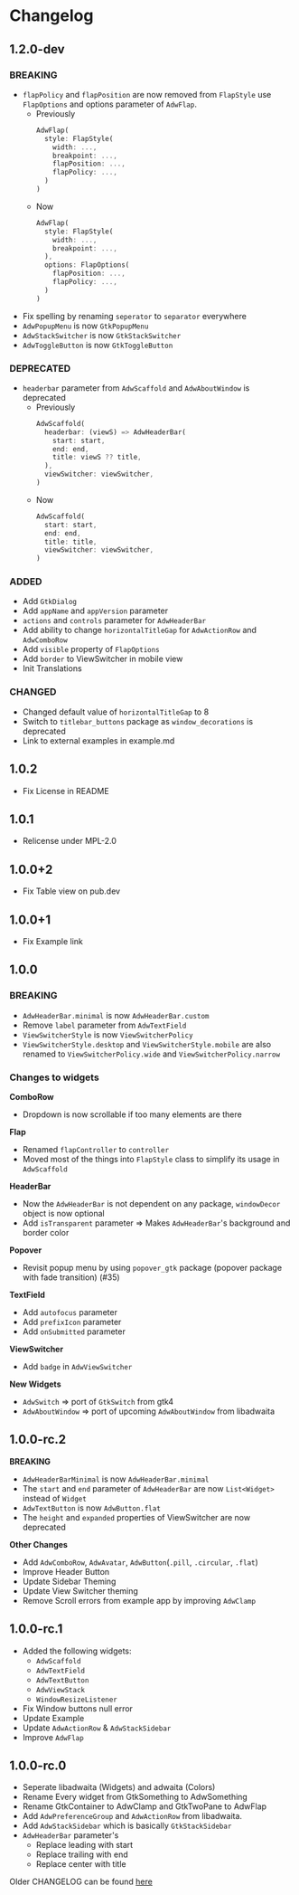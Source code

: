 # Changelog

## 1.2.0-dev

### BREAKING

* `flapPolicy` and `flapPosition` are now removed from `FlapStyle` use `FlapOptions` and options parameter of `AdwFlap`.
  * Previously
    ```dart
    AdwFlap(
      style: FlapStyle(
        width: ...,
        breakpoint: ...,
        flapPosition: ...,
        flapPolicy: ...,
      )
    )
    ```
  * Now
    ```dart
    AdwFlap(
      style: FlapStyle(
        width: ...,
        breakpoint: ...,
      ),
      options: FlapOptions(
        flapPosition: ...,
        flapPolicy: ...,
      )
    )
    ```
* Fix spelling by renaming `seperator` to `separator` everywhere
* `AdwPopupMenu` is now `GtkPopupMenu`
* `AdwStackSwitcher` is now `GtkStackSwitcher`
* `AdwToggleButton` is now `GtkToggleButton`


### DEPRECATED

* `headerbar` parameter from `AdwScaffold` and `AdwAboutWindow` is deprecated
  * Previously
    ```dart
    AdwScaffold(
      headerbar: (viewS) => AdwHeaderBar(
        start: start,
        end: end,
        title: viewS ?? title,
      ),
      viewSwitcher: viewSwitcher,
    )
    ```
  * Now
    ```dart
    AdwScaffold(
      start: start,
      end: end,
      title: title,
      viewSwitcher: viewSwitcher,
    )
    ```

### ADDED

* Add `GtkDialog`
* Add `appName` and `appVersion` parameter
* `actions` and `controls` parameter for `AdwHeaderBar`
* Add ability to change `horizontalTitleGap` for `AdwActionRow` and `AdwComboRow`
* Add `visible` property of `FlapOptions`
* Add `border` to ViewSwitcher in mobile view
* Init Translations

### CHANGED
* Changed default value of `horizontalTitleGap` to 8
* Switch to `titlebar_buttons` package as `window_decorations` is deprecated
* Link to external examples in example.md

## 1.0.2

* Fix License in README

## 1.0.1

* Relicense under MPL-2.0

## 1.0.0+2

* Fix Table view on pub.dev

## 1.0.0+1

* Fix Example link

## 1.0.0

### **BREAKING**
* `AdwHeaderBar.minimal` is now `AdwHeaderBar.custom`
* Remove `label` parameter from `AdwTextField`
* `ViewSwitcherStyle` is now `ViewSwitcherPolicy`
* `ViewSwitcherStyle.desktop` and `ViewSwitcherStyle.mobile` are also renamed to `ViewSwitcherPolicy.wide` and `ViewSwitcherPolicy.narrow`

### **Changes to widgets**
**ComboRow**
* Dropdown is now scrollable if too many elements are there

**Flap**
* Renamed `flapController` to `controller`
* Moved most of the things into `FlapStyle` class to simplify its usage in `AdwScaffold`

**HeaderBar**
* Now the `AdwHeaderBar` is not dependent on any package, `windowDecor` object is now optional
* Add `isTransparent` parameter => Makes `AdwHeaderBar`'s background and border color

**Popover**
* Revisit popup menu by using `popover_gtk` package (popover package with fade transition) (#35)

**TextField**
* Add `autofocus` parameter
* Add `prefixIcon` parameter
* Add `onSubmitted` parameter

**ViewSwitcher**
* Add `badge` in `AdwViewSwitcher`

**New Widgets**
* `AdwSwitch` => port of `GtkSwitch` from gtk4
* `AdwAboutWindow` => port of upcoming `AdwAboutWindow` from libadwaita

## 1.0.0-rc.2

**BREAKING**
* `AdwHeaderBarMinimal` is now `AdwHeaderBar.minimal`
* The `start` and `end` parameter of `AdwHeaderBar` are now `List<Widget>` instead of `Widget`
* `AdwTextButton` is now `AdwButton.flat`
* The `height` and `expanded` properties of ViewSwitcher are now deprecated

**Other Changes**
* Add `AdwComboRow`, `AdwAvatar`, `AdwButton`(`.pill`, `.circular`, `.flat`)
* Improve Header Button
* Update Sidebar Theming
* Update View Switcher theming
* Remove Scroll errors from example app by improving `AdwClamp`

## 1.0.0-rc.1

* Added the following widgets:
  * `AdwScaffold`
  * `AdwTextField`
  * `AdwTextButton`
  * `AdwViewStack`
  * `WindowResizeListener`
* Fix Window buttons null error
* Update Example
* Update `AdwActionRow` & `AdwStackSidebar`
* Improve `AdwFlap`

## 1.0.0-rc.0

* Seperate libadwaita (Widgets) and adwaita (Colors)
* Rename Every widget from GtkSomething to AdwSomething
* Rename GtkContainer to AdwClamp and GtkTwoPane to AdwFlap
* Add `AdwPreferenceGroup` and `AdwActionRow` from libadwaita.
* Add `AdwStackSidebar` which is basically `GtkStackSidebar`
* `AdwHeaderBar` parameter's
  * Replace leading with start
  * Replace trailing with end
  * Replace center with title

Older CHANGELOG can be found [here](https://pub.dev/packages/gtk/changelog)
